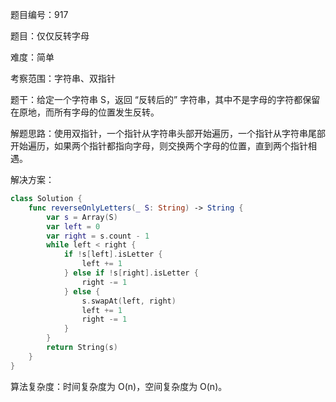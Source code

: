 题目编号：917

题目：仅仅反转字母

难度：简单

考察范围：字符串、双指针

题干：给定一个字符串 S，返回 “反转后的” 字符串，其中不是字母的字符都保留在原地，而所有字母的位置发生反转。

解题思路：使用双指针，一个指针从字符串头部开始遍历，一个指针从字符串尾部开始遍历，如果两个指针都指向字母，则交换两个字母的位置，直到两个指针相遇。

解决方案：

```swift
class Solution {
    func reverseOnlyLetters(_ S: String) -> String {
        var s = Array(S)
        var left = 0
        var right = s.count - 1
        while left < right {
            if !s[left].isLetter {
                left += 1
            } else if !s[right].isLetter {
                right -= 1
            } else {
                s.swapAt(left, right)
                left += 1
                right -= 1
            }
        }
        return String(s)
    }
}
```

算法复杂度：时间复杂度为 O(n)，空间复杂度为 O(n)。